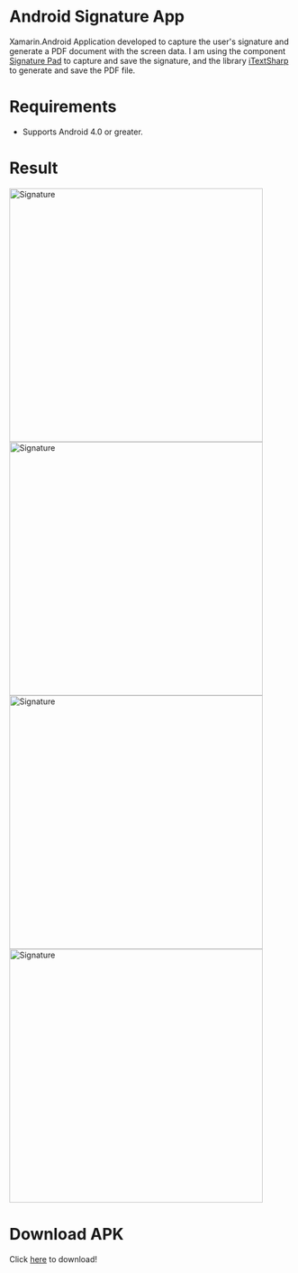 # Android Signature App
Xamarin.Android Application developed to capture the user's signature and generate a PDF document with the screen data. 
I am using the component <a href="https://components.xamarin.com/view/signature-pad" target="_blank">Signature Pad</a> to capture and save the signature, and the library <a href="https://www.nuget.org/packages/Xam.iTextSharpLGPL/" target="_blank">iTextSharp<a/> to generate and save the PDF file.

# Requirements
<ul>
<li>Supports Android 4.0 or greater.</li>
</ul>

# Result
<img src="http://sarahonorato.com.br/imgGit/signa01.png" alt="Signature" height="450" />
<img src="http://sarahonorato.com.br/imgGit/signa02.png" alt="Signature" height="450" /><br/>
<img src="http://sarahonorato.com.br/imgGit/signa03.png" alt="Signature" height="450" />
<img src="http://sarahonorato.com.br/imgGit/signa04.png" alt="Signature" height="450" />

# Download APK
Click <a href="http://sarahonorato.com.br/imgGit/APK_signature.zip">here</a> to download!


